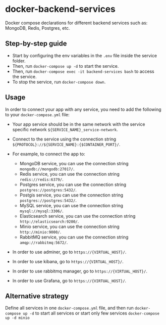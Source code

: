# docker-backend-services

Docker compose declarations for different backend services such as: MongoDB, Redis, Postgres, etc.

## Step-by-step guide

- Start by configuring the env variables in the `.env` file inside the service folder.
- Then, run `docker-compose up -d` to start the service.
- Then, run `docker-compose exec -it backend-services bash` to access the service.
- To stop the service, run `docker-compose down`.

## Usage

In order to connect your app with any service, you need to add the following to your `docker-compose.yml` file:

- Your app service should be in the same network with the service specific network `${SERVICE_NAME}_service-network`.
- Connect to the service using the connection string `${PROTOCOL}://${SERVICE_NAME}:{$CONTAINER_PORT}/`.

- For example, to connect the app to:
    - MongoDB service, you can use the connection string `mongodb://mongodb:27017/`.
    - Redis service, you can use the connection string `redis://redis:6379/`.
    - Postgres service, you can use the connection string `postgres://postgres:5432/`.
    - Postgis service, you can use the connection string `postgres://postgres:5432/`.
    - MySQL service, you can use the connection string `mysql://mysql:3306/`.
    - Elasticsearch service, you can use the connection string `http://elasticsearch:9200/`.
    - Minio service, you can use the connection string `http://minio:9000/`.
    - RabbitMQ service, you can use the connection string `amqp://rabbitmq:5672/`.

- In order to use adminer, go to `https://{VIRTUAL_HOST}/`.
- In order to use kibana, go to `https://{VIRTUAL_HOST}/`.
- In order to use rabbitmq manager, go to `https://{VIRTUAL_HOST}/`.
- In order to use Grafana, go to `https://{VIRTUAL_HOST}/`.

## Alternative strategy

Define all services in one `docker-compose.yml` file, and then run `docker-compose up -d` to start all services or start
only few services `docker-compose up -d minio`
